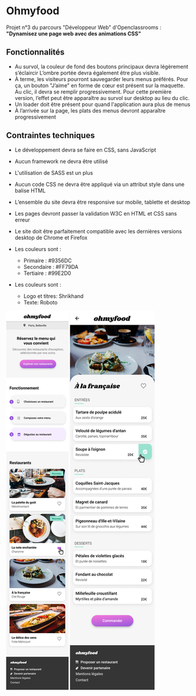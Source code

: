 # Ohmyfood
Projet n°3 du parcours "Développeur Web" d'Openclassrooms : **"Dynamisez une page web avec des animations CSS"**

## Fonctionnalités
- Au survol, la couleur de fond des boutons principaux devra légèrement s’éclaircir
L’ombre portée devra également être plus visible.
- À terme, les visiteurs pourront sauvegarder leurs menus préférés. Pour ça, un
bouton "J’aime" en forme de cœur est présent sur la maquette. Au clic, il devra se
remplir progressivement. Pour cette première version, l’effet peut être apparaître au survol sur desktop au lieu du clic.
- Un loader doit être présent pour quand l'application aura plus de menus
- À l’arrivée sur la page, les plats des menus devront apparaître progressivement

## Contraintes techniques
- Le développement devra se faire en CSS, sans JavaScript
- Aucun framework ne devra être utilisé
- L'utilisation de SASS est un plus
- Aucun code CSS ne devra être appliqué via un attribut style dans une balise HTML
- L’ensemble du site devra être responsive sur mobile, tablette et desktop
- Les pages devront passer la validation W3C en HTML et CSS sans erreur
- Le site doit être parfaitement compatible avec les dernières versions desktop de Chrome et Firefox

- Les couleurs sont :
    - Primaire : #9356DC
    - Secondaire : #FF79DA
    - Tertiaire : #99E2D0

- Les couleurs sont :
    - Logo et titres: Shrikhand
    - Texte: Roboto

![Mockup ohmyfood home](./img/mockup/mockup_home.png)
![Mockup ohmyfood menu](./img/mockup/mockup_menu.png)